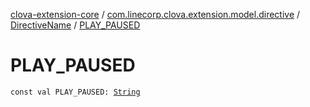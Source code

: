 [clova-extension-core](../../index.md) / [com.linecorp.clova.extension.model.directive](../index.md) / [DirectiveName](index.md) / [PLAY_PAUSED](./-p-l-a-y_-p-a-u-s-e-d.md)

# PLAY_PAUSED

`const val PLAY_PAUSED: `[`String`](https://kotlinlang.org/api/latest/jvm/stdlib/kotlin/-string/index.html)